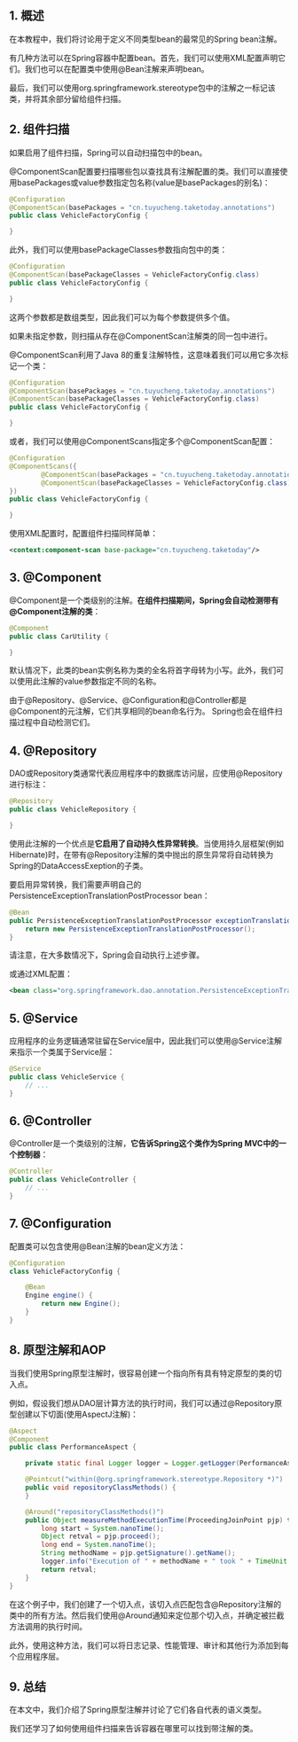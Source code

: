 ## 1. 概述

在本教程中，我们将讨论用于定义不同类型bean的最常见的Spring bean注解。

有几种方法可以在Spring容器中配置bean。首先，我们可以使用XML配置声明它们。我们也可以在配置类中使用@Bean注解来声明bean。

最后，我们可以使用org.springframework.stereotype包中的注解之一标记该类，并将其余部分留给组件扫描。

## 2. 组件扫描

如果启用了组件扫描，Spring可以自动扫描包中的bean。

@ComponentScan配置要扫描哪些包以查找具有注解配置的类。我们可以直接使用basePackages或value参数指定包名称(value是basePackages的别名)：

```java
@Configuration
@ComponentScan(basePackages = "cn.tuyucheng.taketoday.annotations")
public class VehicleFactoryConfig {

}
```

此外，我们可以使用basePackageClasses参数指向包中的类：

```java
@Configuration
@ComponentScan(basePackageClasses = VehicleFactoryConfig.class)
public class VehicleFactoryConfig {

}
```

这两个参数都是数组类型，因此我们可以为每个参数提供多个值。

如果未指定参数，则扫描从存在@ComponentScan注解类的同一包中进行。

@ComponentScan利用了Java 8的重复注解特性，这意味着我们可以用它多次标记一个类：

```java
@Configuration
@ComponentScan(basePackages = "cn.tuyucheng.taketoday.annotations")
@ComponentScan(basePackageClasses = VehicleFactoryConfig.class)
public class VehicleFactoryConfig {

}
```

或者，我们可以使用@ComponentScans指定多个@ComponentScan配置：

```java
@Configuration
@ComponentScans({
        @ComponentScan(basePackages = "cn.tuyucheng.taketoday.annotations"),
        @ComponentScan(basePackageClasses = VehicleFactoryConfig.class)
})
public class VehicleFactoryConfig {

}
```

使用XML配置时，配置组件扫描同样简单：

```xml
<context:component-scan base-package="cn.tuyucheng.taketoday"/>
```

## 3. @Component

@Component是一个类级别的注解。**在组件扫描期间，Spring会自动检测带有@Component注解的类**：

```java
@Component
public class CarUtility {

}
```

默认情况下，此类的bean实例名称为类的全名将首字母转为小写。此外，我们可以使用此注解的value参数指定不同的名称。

由于@Repository、@Service、@Configuration和@Controller都是@Component的元注解，它们共享相同的bean命名行为。
Spring也会在组件扫描过程中自动检测它们。

## 4. @Repository

DAO或Repository类通常代表应用程序中的数据库访问层，应使用@Repository进行标注：

```java
@Repository
public class VehicleRepository {

}
```

使用此注解的一个优点是**它启用了自动持久性异常转换**。当使用持久层框架(例如Hibernate)时，在带有@Repository注解的类中抛出的原生异常将自动转换为Spring的DataAccessExeption的子类。

要启用异常转换，我们需要声明自己的PersistenceExceptionTranslationPostProcessor bean：

```java
@Bean
public PersistenceExceptionTranslationPostProcessor exceptionTranslation() {
    return new PersistenceExceptionTranslationPostProcessor();
}
```

请注意，在大多数情况下，Spring会自动执行上述步骤。

或通过XML配置：

```xml
<bean class="org.springframework.dao.annotation.PersistenceExceptionTranslationPostProcessor"/>
```

## 5. @Service

应用程序的业务逻辑通常驻留在Service层中，因此我们可以使用@Service注解来指示一个类属于Service层：

```java
@Service
public class VehicleService {
    // ...    
}
```

## 6. @Controller

@Controller是一个类级别的注解，**它告诉Spring这个类作为Spring MVC中的一个控制器**：

```java
@Controller
public class VehicleController {
    // ...
}
```

## 7. @Configuration

配置类可以包含使用@Bean注解的bean定义方法：

```java
@Configuration
class VehicleFactoryConfig {

    @Bean
    Engine engine() {
        return new Engine();
    }
}
```

## 8. 原型注解和AOP

当我们使用Spring原型注解时，很容易创建一个指向所有具有特定原型的类的切入点。

例如，假设我们想从DAO层计算方法的执行时间，我们可以通过@Repository原型创建以下切面(使用AspectJ注解)：

```java
@Aspect
@Component
public class PerformanceAspect {

    private static final Logger logger = Logger.getLogger(PerformanceAspect.class.getName());

    @Pointcut("within(@org.springframework.stereotype.Repository *)")
    public void repositoryClassMethods() {
    }

    @Around("repositoryClassMethods()")
    public Object measureMethodExecutionTime(ProceedingJoinPoint pjp) throws Throwable {
        long start = System.nanoTime();
        Object retval = pjp.proceed();
        long end = System.nanoTime();
        String methodName = pjp.getSignature().getName();
        logger.info("Execution of " + methodName + " took " + TimeUnit.NANOSECONDS.toMillis(end - start) + " ms");
        return retval;
    }
}
```

在这个例子中，我们创建了一个切入点，该切入点匹配包含@Repository注解的类中的所有方法。然后我们使用@Around通知来定位那个切入点，并确定被拦截方法调用的执行时间。

此外，使用这种方法，我们可以将日志记录、性能管理、审计和其他行为添加到每个应用程序层。

## 9. 总结

在本文中，我们介绍了Spring原型注解并讨论了它们各自代表的语义类型。

我们还学习了如何使用组件扫描来告诉容器在哪里可以找到带注解的类。